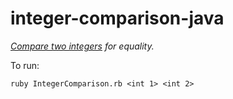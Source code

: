 # integer-comparison-java

*[Compare two integers](http://rosettacode.org/wiki/Integer_comparison) for equality.*

To run:
```
ruby IntegerComparison.rb <int 1> <int 2>
```